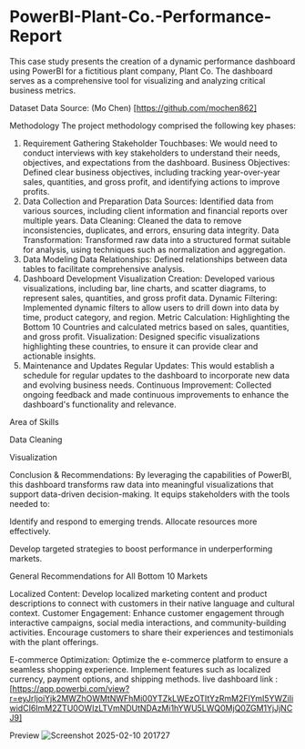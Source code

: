 # PowerBI-Plant-Co.-Performance-Report

This case study presents the creation of a dynamic performance dashboard using PowerBI for a fictitious plant company, Plant Co. The dashboard serves as a comprehensive tool for visualizing and analyzing critical business metrics.

Dataset
Data Source: (Mo Chen) [https://github.com/mochen862]

Methodology
The project methodology comprised the following key phases:

1. Requirement Gathering
Stakeholder Touchbases:
 We would need to conduct interviews with key stakeholders to understand their needs, objectives, and expectations from the dashboard.
Business Objectives: Defined clear business objectives, including tracking year-over-year sales, quantities, and gross profit, and identifying actions to improve profits.
3. Data Collection and Preparation
Data Sources:
Identified data from various sources, including client information and financial reports over multiple years.
Data Cleaning: Cleaned the data to remove inconsistencies, duplicates, and errors, ensuring data integrity.
Data Transformation: Transformed raw data into a structured format suitable for analysis, using techniques such as normalization and aggregation.
5. Data Modeling
Data Relationships: Defined relationships between data tables to facilitate comprehensive analysis.
6. Dashboard Development
Visualization Creation:
 Developed various visualizations, including bar, line charts, and scatter diagrams, to represent sales, quantities, and gross profit data.
Dynamic Filtering: Implemented dynamic filters to allow users to drill down into data by time, product category, and region.
Metric Calculation: Highlighting the Bottom 10 Countries and calculated metrics based on sales, quantities, and gross profit.
Visualization: Designed specific visualizations highlighting these countries, to ensure it can provide clear and actionable insights.
8. Maintenance and Updates
Regular Updates:
This would establish a schedule for regular updates to the dashboard to incorporate new data and evolving business needs.
Continuous Improvement: Collected ongoing feedback and made continuous improvements to enhance the dashboard's functionality and relevance.


Area of Skills

Data Cleaning

Visualization

Conclusion & Recommendations:
By leveraging the capabilities of PowerBI, this dashboard transforms raw data into meaningful visualizations that support data-driven decision-making.
It equips stakeholders with the tools needed to:

Identify and respond to emerging trends.
Allocate resources more effectively.

Develop targeted strategies to boost performance in underperforming markets.

General Recommendations for All Bottom 10 Markets

Localized Content: Develop localized marketing content and product descriptions to connect with customers in their native language and cultural context.
Customer Engagement: Enhance customer engagement through interactive campaigns, social media interactions, and community-building activities. Encourage customers to share their experiences and testimonials with the plant offerings.

E-commerce Optimization:
Optimize the e-commerce platform to ensure a seamless shopping experience. Implement features such as localized currency, payment options, and shipping methods.
live dashboard link : [https://app.powerbi.com/view?r=eyJrIjoiYjk2MWZhOWMtNWFhMi00YTZkLWEzOTItYzRmM2FlYmI5YWZiIiwidCI6ImM2ZTU0OWIzLTVmNDUtNDAzMi1hYWU5LWQ0MjQ0ZGM1YjJjNCJ9]

Preview
![Screenshot 2025-02-10 201727](https://github.com/user-attachments/assets/aa9c978b-7f1d-4982-962a-d5041be99505)


